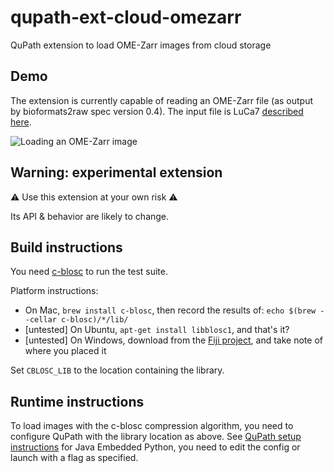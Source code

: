 # qupath-ext-cloud-omezarr
QuPath extension to load OME-Zarr images from cloud storage

## Demo

The extension is currently capable of reading an OME-Zarr file (as output by bioformats2raw spec version 0.4). The input file is LuCa7 [described here](src/test/resources/test.zarr/README.md).

![Loading an OME-Zarr image](images/luca7-omezarr.png)

## Warning: experimental extension

⚠️ Use this extension at your own risk ⚠️

Its API & behavior are likely to change.

## Build instructions

You need [c-blosc](https://github.com/Blosc/c-blosc) to run the test suite.

Platform instructions:

* On Mac, `brew install c-blosc`, then record the results of: `echo $(brew --cellar c-blosc)/*/lib/`
* [untested] On Ubuntu, `apt-get install libblosc1`, and that's it?
* [untested] On Windows, download from the [Fiji project](https://sites.imagej.net/N5/lib/win64/), and take note of where you placed it

Set `CBLOSC_LIB` to the location containing the library.

## Runtime instructions

To load images with the c-blosc compression algorithm, you need to configure QuPath with the library location as above. See [QuPath setup instructions](https://github.com/qupath/qupath/wiki/Working-with-Python#setup) for Java Embedded Python, you need to edit the config or launch with a flag as specified.

